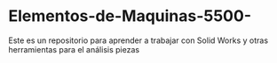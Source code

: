 # Elementos-de-Maquinas-5500-
Este es un repositorio para aprender a trabajar con Solid Works y otras herramientas para el análisis piezas
